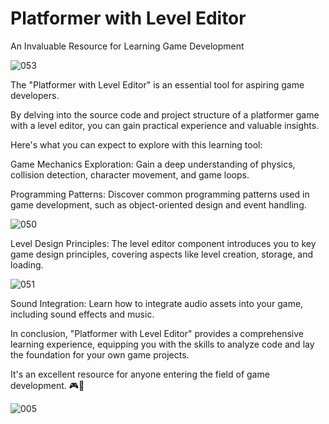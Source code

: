 # Platformer with Level Editor

An Invaluable Resource for Learning Game Development

![053](https://github.com/JoeLumbley/Platformer-with-Level-Editor/assets/77564255/29d37425-6a1b-4bbd-8a11-b918ad0ae02d)

The "Platformer with Level Editor" is an essential tool for aspiring game developers.

By delving into the source code and project structure of a platformer game with a level editor, you can gain practical experience and valuable insights.

Here's what you can expect to explore with this learning tool:

Game Mechanics Exploration: Gain a deep understanding of physics, collision detection, character movement, and game loops.

Programming Patterns: Discover common programming patterns used in game development, such as object-oriented design and event handling.

![050](https://github.com/JoeLumbley/Platformer-with-Level-Editor/assets/77564255/d0e9278d-9556-4c03-a0b7-f1f145438962)

Level Design Principles: The level editor component introduces you to key game design principles, covering aspects like level creation, storage, and loading.

![051](https://github.com/JoeLumbley/Platformer-with-Level-Editor/assets/77564255/02948a84-304d-4132-abc6-52f822e894c2)

Sound Integration: Learn how to integrate audio assets into your game, including sound effects and music.

In conclusion, "Platformer with Level Editor" provides a comprehensive learning experience, equipping you with the skills to analyze code and lay the foundation for your own game projects. 

It's an excellent resource for anyone entering the field of game development. 🎮🚀


![005](https://github.com/JoeLumbley/Platformer-with-Level-Editor/assets/77564255/2660702d-eef3-4ce9-a5cc-3543d2f9f580)





